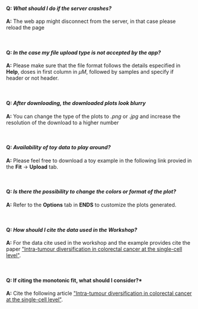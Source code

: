 #### Q: *What should I do if the server crashes?*

**A:** The web app might disconnect from the server, in that case please reload the page

<br/>

#### Q: *In the case my file upload type is not accepted by the app?*

**A:** Please make sure that the file format follows the details especified in **Help**, doses in first column in $\mu M$​, followed by samples and specify if header or not header. 

<br/>

#### Q: *After downloading, the downloaded plots look blurry*

**A:** You can change the type of the plots to *.png* or *.jpg* and increase the resolution of the download to a higher number

<br/>

#### Q: *Availability of toy data to play around?*

**A:** Please feel free to download a toy example in the following link provied in the **Fit**  &#8594; **Upload** tab.

<br/>

#### Q: *Is there the possibility to change the colors or format of the plot?*

**A:** Refer to the **Options** tab in **ENDS** to customize the plots generated. 

<br/>

#### Q: *How should I cite the data used in the Workshop?*

**A:** For the data cite used in the workshop and the example provides cite the paper ["Intra-tumour diversification in colorectal cancer at the single-cell level"](https://www.nature.com/articles/s41586-018-0024-3).

<br/>

#### Q:  If citing the monotonic fit, what should I consider?*

**A:** Cite the following article ["Intra-tumour diversification in colorectal cancer at the single-cell level"](https://www.nature.com/articles/s41586-018-0024-3).

<br/>

